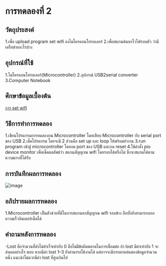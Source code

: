 # การทดลองที่ 2 

## วัตถุประสงค์
1.เพื่อ upload program set wifi ลงไมโครคอนโทรลเลอร์
2.เพื่อสแกนค้นหาไวไฟรอบตัว ว่ามีเครือข่ายอะไรบ้าง 

## อุปกรณ์ที่ใช้
1.ไมโครคอนโทรลเลอร์(Microcontroller)
2.อุปกรณ์ USB2serial converter
3.Computer Notebook 

## ศึกษาข้อมูลเบื้องต้น
[การ set wifi](https://medium.com/@pattanapong.sriph/)

## วิธีการทำการทดลอง
1.เขียนโปรแกรมการทดลองบน Microcontroller โดยเสียบ Microcontroller กับ serial port ของ USB 
2.เช็คโปรแกรม โดยจะมี 2 ส่วนคือ set up และ loop ให้พร้อมทำงาน 
3.run program เข้าสู่ microcontroller  โดยกด port ของ USB และกด reset
4.ใช้คำสั่ง pio device monitor เพื่อเช็คผลลัพธ์ว่า สแกนสัญญาณ wifi โดยรอบได้หรือไม่ ซึ่งจะสแกนได้ตามความแรงที่ได้รับ


## การบันทึกผลการทดลอง
![image](https://user-images.githubusercontent.com/80879900/112351364-650e1100-8cfc-11eb-85f3-6b13bc0a141c.png)


## อภิปรายผลการทดลอง
1.Microcontroller เป็นตัวช่วยที่ดีในการสแกนหาสัญญาณ wifi รอบข้าง อีกทั้งยังสามารถบอกความเร็วอินเตอร์เน็ตได้ 

## คำถามหลังการทดลอง
-Lost คือจำนวนที่ส่งไม่สำเร็จเท่ากับ 0 คือไม่มีข้อผิดพลาดในการเชื่อมต่อ ถ้า lost มีค่าเท่ากับ 1 จะส่งผลอย่างไร
ตอบ หากมีค่า lost 1–3 ยังสามารถใช้งานได้ แต่อาจจะมีการตกหล่นของข้อมูลจำนวนหนึ่ง แนะนำไม่ควรมีค่า lost ที่สูงเกินไป

